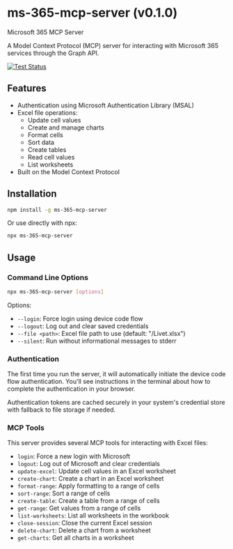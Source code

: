 # ms-365-mcp-server (v0.1.0)

Microsoft 365 MCP Server

A Model Context Protocol (MCP) server for interacting with Microsoft 365 services through the Graph API.

[![Test Status](https://img.shields.io/badge/tests-passing-brightgreen)]()

## Features

- Authentication using Microsoft Authentication Library (MSAL)
- Excel file operations:
  - Update cell values
  - Create and manage charts
  - Format cells
  - Sort data
  - Create tables
  - Read cell values
  - List worksheets
- Built on the Model Context Protocol

## Installation

```bash
npm install -g ms-365-mcp-server
```

Or use directly with npx:

```bash
npx ms-365-mcp-server
```

## Usage

### Command Line Options

```bash
npx ms-365-mcp-server [options]
```

Options:

- `--login`: Force login using device code flow
- `--logout`: Log out and clear saved credentials
- `--file <path>`: Excel file path to use (default: "/Livet.xlsx")
- `--silent`: Run without informational messages to stderr

### Authentication

The first time you run the server, it will automatically initiate the device code flow authentication. You'll see instructions in the terminal about how to complete the authentication in your browser.

Authentication tokens are cached securely in your system's credential store with fallback to file storage if needed.

### MCP Tools

This server provides several MCP tools for interacting with Excel files:

- `login`: Force a new login with Microsoft
- `logout`: Log out of Microsoft and clear credentials
- `update-excel`: Update cell values in an Excel worksheet
- `create-chart`: Create a chart in an Excel worksheet
- `format-range`: Apply formatting to a range of cells
- `sort-range`: Sort a range of cells
- `create-table`: Create a table from a range of cells
- `get-range`: Get values from a range of cells
- `list-worksheets`: List all worksheets in the workbook
- `close-session`: Close the current Excel session
- `delete-chart`: Delete a chart from a worksheet
- `get-charts`: Get all charts in a worksheet
